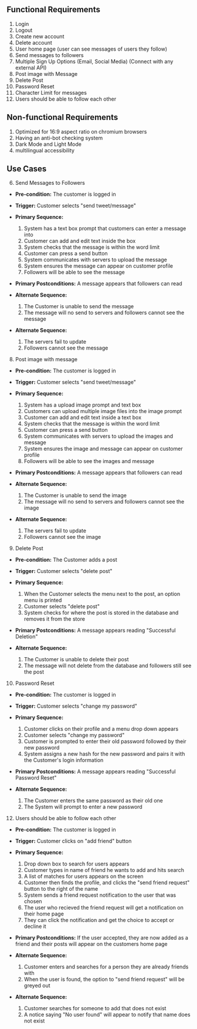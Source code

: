 ## Functional Requirements

1. Login
2. Logout
3. Create new account
4. Delete account
5. User home page (user can see messages of users they follow)
6. Send messages to followers
7. Multiple Sign Up Options (Email, Social Media) (Connect with any external API)
8. Post image with Message
9. Delete Post
10. Password Reset
11. Character Limit for messages
12. Users should be able to follow each other

## Non-functional Requirements
1. Optimized for 16:9 aspect ratio on chromium browsers
2. Having an anti-bot checking system
3. Dark Mode and Light Mode
4. multilingual accessibility

## Use Cases

6. Send Messages to Followers

- **Pre-condition:** The customer is logged in

- **Trigger:** Customer selects "send tweet/message"

- **Primary Sequence:**

  1. System has a text box prompt that customers can enter a message into
  2. Customer can add and edit text inside the box
  3. System checks that the message is within the word limit
  4. Customer can press a send button
  5. System communicates with servers to upload the message
  6. System ensures the message can appear on customer profile
  7. Followers will be able to see the message

- **Primary Postconditions:** A message appears that followers can read

- **Alternate Sequence:**

  1. The Customer is unable to send the message
  2. The message will no send to servers and followers cannot see the message

- **Alternate Sequence:**

  1. The servers fail to update
  2. Followers cannot see the message

8. Post image with message

- **Pre-condition:** The customer is logged in

- **Trigger:** Customer selects "send tweet/message"

- **Primary Sequence:**

  1. System has a upload image prompt and text box
  2. Customers can upload multiple image files into the image prompt
  3. Customer can add and edit text inside a text box
  4. System checks that the message is within the word limit
  5. Customer can press a send button
  6. System communicates with servers to upload the images and message
  7. System ensures the image and message can appear on customer profile
  8. Followers will be able to see the images and message

- **Primary Postconditions:** A message appears that followers can read

- **Alternate Sequence:**

  1. The Customer is unable to send the image
  2. The message will no send to servers and followers cannot see the image

- **Alternate Sequence:**

  1. The servers fail to update
  2. Followers cannot see the image

9. Delete Post
- **Pre-condition:** The Customer adds a post

- **Trigger:** Customer selects "delete post"

- **Primary Sequence:**

  1. When the Customer selects the menu next to the post, an option menu is printed 
  2. Customer selects "delete post"
  3. System checks for where the post is stored in the database and removes it from the store

- **Primary Postconditions:** A message appears reading "Successful Deletion"

- **Alternate Sequence:**

  1. The Customer is unable to delete their post
  2. The message will not delete from the database and followers still see the post

10. Password Reset
- **Pre-condition:** The customer is logged in

- **Trigger:** Customer selects "change my password"

- **Primary Sequence:**

  1. Customer clicks on their profile and a menu drop down appears
  2. Customer selects "change my password"
  3. Customer is prompted to enter their old password followed by their new password
  4. System assigns a new hash for the new password and pairs it with the Customer's login information

- **Primary Postconditions:** A message appears reading "Successful Password Reset"

- **Alternate Sequence:**

  1. The Customer enters the same password as their old one
  2. The System will prompt to enter a new password

12. Users should be able to follow each other

- **Pre-condition:** The customer is logged in

- **Trigger:** Customer clicks on "add friend" button

- **Primary Sequence:**

  1. Drop down box to search for users appears
  2. Customer types in name of friend he wants to add and hits search
  3. A list of matches for users appears on the screen
  4. Customer then finds the profile, and clicks the "send friend request" button to the right of the name
  5. System sends a friend request notification to the user that was chosen
  6. The user who recieved the friend request will get a notification on their home page
  7. They can click the notification and get the choice to accept or decline it

- **Primary Postconditions:** If the user accepted, they are now added as a friend and their posts will appear on the customers home page

- **Alternate Sequence:**

  1. Customer enters and searches for a person they are already friends with
  2. When the user is found, the option to "send friend request" will be greyed out

- **Alternate Sequence:**

  1. Customer searches for someone to add that does not exist
  2. A notice saying "No user found" will appear to notify that name does not exist